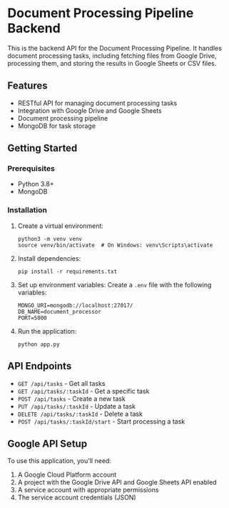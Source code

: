 # Document Processing Pipeline Backend

This is the backend API for the Document Processing Pipeline. It handles document processing tasks, including fetching files from Google Drive, processing them, and storing the results in Google Sheets or CSV files.

## Features

- RESTful API for managing document processing tasks
- Integration with Google Drive and Google Sheets
- Document processing pipeline
- MongoDB for task storage

## Getting Started

### Prerequisites

- Python 3.8+
- MongoDB

### Installation

1. Create a virtual environment:
   ```
   python3 -m venv venv
   source venv/bin/activate  # On Windows: venv\Scripts\activate
   ```

2. Install dependencies:
   ```
   pip install -r requirements.txt
   ```

3. Set up environment variables:
   Create a `.env` file with the following variables:
   ```
   MONGO_URI=mongodb://localhost:27017/
   DB_NAME=document_processor
   PORT=5000
   ```

4. Run the application:
   ```
   python app.py
   ```

## API Endpoints

- `GET /api/tasks` - Get all tasks
- `GET /api/tasks/:taskId` - Get a specific task
- `POST /api/tasks` - Create a new task
- `PUT /api/tasks/:taskId` - Update a task
- `DELETE /api/tasks/:taskId` - Delete a task
- `POST /api/tasks/:taskId/start` - Start processing a task

## Google API Setup

To use this application, you'll need:

1. A Google Cloud Platform account
2. A project with the Google Drive API and Google Sheets API enabled
3. A service account with appropriate permissions
4. The service account credentials (JSON) 